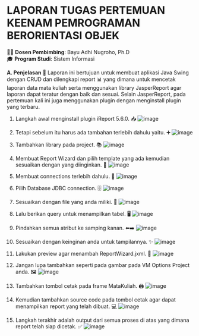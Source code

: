 # LAPORAN TUGAS PERTEMUAN KEENAM PEMROGRAMAN BERORIENTASI OBJEK

👨‍🏫 **Dosen Pembimbing**: Bayu Adhi Nugroho, Ph.D  
🎓 **Program Studi**: Sistem Informasi

**A. Penjelasan** 📝
Laporan ini bertujuan untuk membuat aplikasi Java Swing dengan CRUD dan dilengkapi report 📊 yang dimana untuk mencetak laporan data mata kuliah serta menggunakan library JasperReport agar laporan dapat teratur dengan baik dan sesuai. Selain JasperReport, pada pertemuan kali ini juga menggunakan plugin dengan menginstall plugin yang terbaru.

1. Langkah awal menginstall plugin iReport 5.6.0. 📥
   ![image](https://github.com/user-attachments/assets/2e9acfba-c0d6-4add-b2c1-1605f213ecb3)

2. Tetapi sebelum itu harus ada tambahan terlebih dahulu yaitu. ➕
   ![image](https://github.com/user-attachments/assets/6bdcc23a-8991-4801-a0c5-69de1dc735c8)

3. Tambahkan library pada project. 📚
   ![image](https://github.com/user-attachments/assets/a182f527-2b0a-472c-a2ca-ff26a2cac015)

4. Membuat Report Wizard dan pilih template yang ada kemudian sesuaikan dengan yang diinginkan. 🎨
   ![image](https://github.com/user-attachments/assets/9804331c-e75d-40b0-854e-522fc0e2df7b)

5. Membuat connections terlebih dahulu. 🔗
   ![image](https://github.com/user-attachments/assets/d7f05ef3-f1a2-40f2-a4a6-b9853c7f2ff3)

6. Pilih Database JDBC connection. 🗄️
   ![image](https://github.com/user-attachments/assets/0d9e5426-1dfa-4502-aeac-66e9d853695c)

7. Sesuaikan dengan file yang anda miliki. 📂
   ![image](https://github.com/user-attachments/assets/e3a6f500-cb4f-4413-aea8-aa1ee39f30d8)

8. Lalu berikan query untuk menampilkan tabel. 🖥️
   ![image](https://github.com/user-attachments/assets/14f4b8fe-9257-4fa2-83dd-18fc4e77775e)

9. Pindahkan semua atribut ke samping kanan. ⬅️➡️
    ![image](https://github.com/user-attachments/assets/b42950b2-4165-407f-8e4a-4bd3d4747446)

10. Sesuaikan dengan keinginan anda untuk tampilannya. ✨
    ![image](https://github.com/user-attachments/assets/506ae02e-a189-44a7-9a62-3ad8fb8c55d2)

11. Lakukan preview agar menambah ReportWizard.jxml. 👀
    ![image](https://github.com/user-attachments/assets/861f86ff-f6c0-47fe-94aa-211c99bb4532)

12. Jangan lupa tambahkan seperti pada gambar pada VM Options Project anda. 🖼️
    ![image](https://github.com/user-attachments/assets/27e158bf-98d5-462e-b70a-b526da3b748a)

13. Tambahkan tombol cetak pada frame MataKuliah. 🖨️
    ![image](https://github.com/user-attachments/assets/00aeb231-6c1d-4bf3-ad53-371d2012034a)

14. Kemudian tambahkan source code pada tombol cetak agar dapat menampilkan report yang telah dibuat. 💻
    ![image](https://github.com/user-attachments/assets/410b2650-a0d6-4906-b742-dafb5b1ab5b1)

15. Langkah terakhir adalah output dari semua proses di atas yang dimana report telah siap dicetak. ✅
    ![image](https://github.com/user-attachments/assets/fe53291f-44d5-4439-a8ba-fb884077d134)
